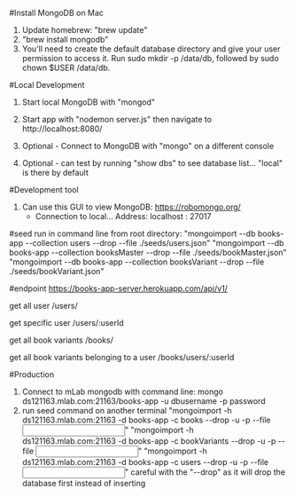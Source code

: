 #Install MongoDB on Mac
1) Update homebrew: "brew update"
2) "brew install mongodb"
3) You'll need to create the default database directory and give your user permission to access it. Run sudo mkdir -p /data/db, followed by sudo chown $USER /data/db.

#Local Development
1) Start local MongoDB with "mongod"
2) Start app with "nodemon server.js" then navigate to http://localhost:8080/

4) Optional - Connect to MongoDB with "mongo" on a different console
5) Optional - can test by running "show dbs" to see database list... "local" is there by default

#Development tool
1) Can use this GUI to view MongoDB: https://robomongo.org/
    - Connection to local... Address: localhost : 27017

#seed
run in command line from root directory: 
    "mongoimport --db books-app --collection users --drop --file ./seeds/users.json"
    "mongoimport --db books-app --collection booksMaster --drop --file ./seeds/bookMaster.json"
    "mongoimport --db books-app --collection booksVariant --drop --file ./seeds/bookVariant.json"

#endpoint
https://books-app-server.herokuapp.com/api/v1/

get all user
/users/

get specific user
/users/:userId

get all book variants
/books/

get all book variants belonging to a user
/books/users/:userId



#Production
1) Connect to mLab mongodb with command line: mongo ds121163.mlab.com:21163/books-app -u dbusername -p password
2) run seed command on another terminal
    "mongoimport -h ds121163.mlab.com:21163 -d books-app -c books --drop -u <user> -p <password> --file <input file>"
    "mongoimport -h ds121163.mlab.com:21163 -d books-app -c bookVariants --drop -u <user> -p <password> --file <input file>"
    "mongoimport -h ds121163.mlab.com:21163 -d books-app -c users --drop -u <user> -p <password> --file <input file>"
    careful with the "--drop" as it will drop the database first instead of inserting
